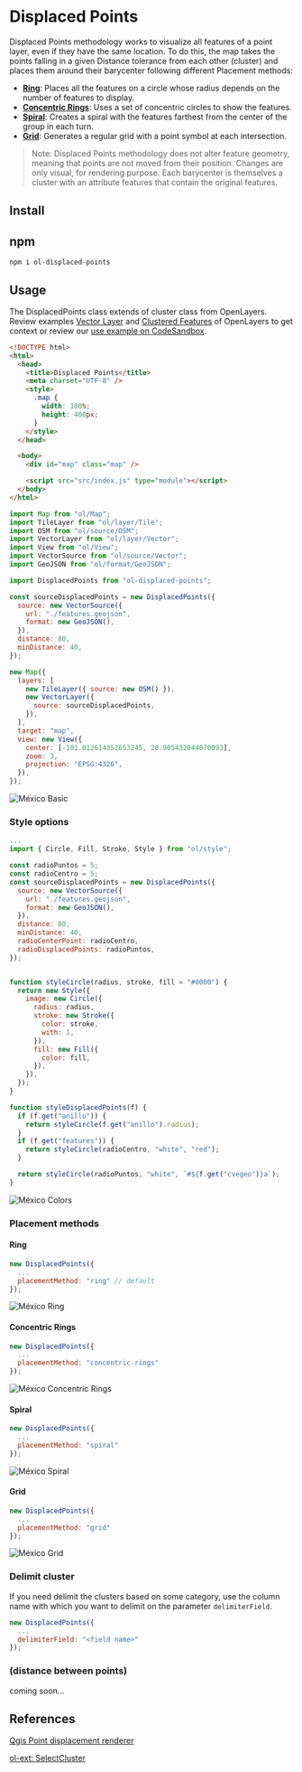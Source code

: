 # Displaced Points

Displaced Points methodology works to visualize all features of a point layer, even if they have the same location. To do this, the map takes the points falling in a given Distance tolerance from each other (cluster) and places them around their barycenter following different Placement methods:

- [**Ring**](#grid): Places all the features on a circle whose radius depends on the number of features to display.
- [**Concentric Rings**](#concentric-rings): Uses a set of concentric circles to show the features.
- [**Spiral**](#spiral): Creates a spiral with the features farthest from the center of the group in each turn.
- [**Grid**](#grid): Generates a regular grid with a point symbol at each intersection.

> Note: Displaced Points methodology does not alter feature geometry, meaning that points are not moved from their position. Changes are only visual, for rendering purpose. Each barycenter is themselves a cluster with an attribute features that contain the original features.

## Install

## npm

```npm
npm i ol-displaced-points
```

## Usage

The DisplacedPoints class extends of cluster class from OpenLayers. Review examples [Vector Layer](https://openlayers.org/en/latest/examples/vector-layer.html) and [Clustered Features](https://openlayers.org/en/latest/examples/cluster.html) of OpenLayers to get context or review our [use example on CodeSandbox](https://codesandbox.io/s/ol-displaced-points-twijp1).

```html
<!DOCTYPE html>
<html>
  <head>
    <title>Displaced Points</title>
    <meta charset="UTF-8" />
    <style>
      .map {
        width: 100%;
        height: 400px;
      }
    </style>
  </head>

  <body>
    <div id="map" class="map" />

    <script src="src/index.js" type="module"></script>
  </body>
</html>
```

```javascript
import Map from "ol/Map";
import TileLayer from "ol/layer/Tile";
import OSM from "ol/source/OSM";
import VectorLayer from "ol/layer/Vector";
import View from "ol/View";
import VectorSource from "ol/source/Vector";
import GeoJSON from "ol/format/GeoJSON";

import DisplacedPoints from "ol-displaced-points";

const sourceDisplacedPoints = new DisplacedPoints({
  source: new VectorSource({
    url: "./features.geojson",
    format: new GeoJSON(),
  }),
  distance: 80,
  minDistance: 40,
});

new Map({
  layers: [
    new TileLayer({ source: new OSM() }),
    new VectorLayer({
      source: sourceDisplacedPoints,
    }),
  ],
  target: "map",
  view: new View({
    center: [-101.012614352653245, 20.905432044070093],
    zoom: 3,
    projection: "EPSG:4326",
  }),
});
```

![México Basic](./docs/mexico-basic.png)

### Style options

```javascript
...
import { Circle, Fill, Stroke, Style } from "ol/style";

const radioPuntos = 5;
const radioCentro = 5;
const sourceDisplacedPoints = new DisplacedPoints({
  source: new VectorSource({
    url: "./features.geojson",
    format: new GeoJSON(),
  }),
  distance: 80,
  minDistance: 40,
  radioCenterPoint: radioCentro,
  radioDisplacedPoints: radioPuntos,
});


function styleCircle(radius, stroke, fill = "#0000") {
  return new Style({
    image: new Circle({
      radius: radius,
      stroke: new Stroke({
        color: stroke,
        with: 1,
      }),
      fill: new Fill({
        color: fill,
      }),
    }),
  });
}

function styleDisplacedPoints(f) {
  if (f.get("anillo")) {
    return styleCircle(f.get("anillo").radius);
  }
  if (f.get("features")) {
    return styleCircle(radioCentro, "white", "red");
  }

  return styleCircle(radioPuntos, "white", `#${f.get("cvegeo")}a`);
}
```

![México Colors](./docs/mexico-ring-colors.png)

### Placement methods

#### Ring

```javascript
new DisplacedPoints({
  ...
  placementMethod: "ring" // default
});
```

![México Ring](./docs/mexico-ring.png)

#### Concentric Rings

```javascript
new DisplacedPoints({
  ...
  placementMethod: "concentric-rings"
});
```

![México Concentric Rings](./docs/mexico-concentric-rings.png)

#### Spiral

```javascript
new DisplacedPoints({
  ...
  placementMethod: "spiral"
});
```

![México Spiral](./docs/mexico-spiral.png)

#### Grid

```javascript
new DisplacedPoints({
  ...
  placementMethod: "grid"
});
```

![México Grid](./docs/mexico-grid.png)

### Delimit cluster

If you need delimit the clusters based on some category, use the column name with which you want to delimit on the parameter `delimiterField`.

```javascript
new DisplacedPoints({
  ...
  delimiterField: "<field name>"
});
```

### (distance between points)

coming soon...

## References

[Qgis Point displacement renderer](https://docs.qgis.org/3.22/en/docs/user_manual/working_with_vector/vector_properties.html#point-displacement-renderer)

[ol-ext: SelectCluster](http://viglino.github.io/ol-ext/examples/animation/map.animatedcluster.html)
